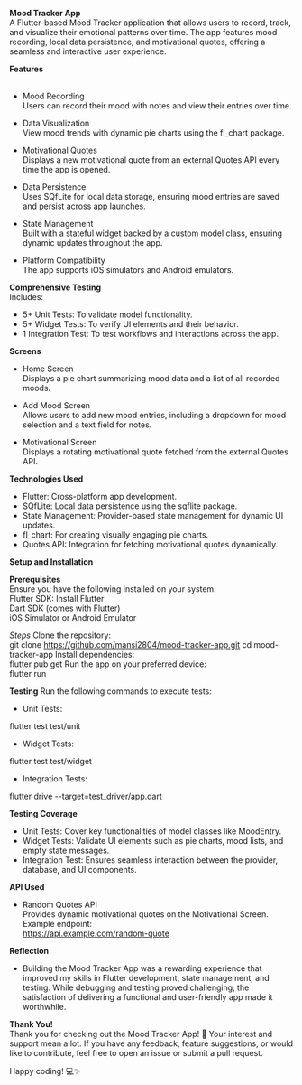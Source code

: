 **Mood Tracker App**
<br>
A Flutter-based Mood Tracker application that allows users to record, track, and visualize their emotional patterns over time. The app features mood recording, local data persistence, and motivational quotes, offering a seamless and interactive user experience. <br>
   
**Features**  
<br>  
- Mood Recording<br> Users can record their mood with notes and view their entries over time.<br>

- Data Visualization<br> View mood trends with dynamic pie charts using the fl_chart package.<br>

- Motivational Quotes<br> Displays a new motivational quote from an external Quotes API every time the app is opened.<br>

- Data Persistence<br> Uses SQfLite for local data storage, ensuring mood entries are saved and persist across app launches.<br>

- State Management<br> Built with a stateful widget backed by a custom model class, ensuring dynamic updates throughout the app.<br>

- Platform Compatibility<br> The app supports iOS simulators and Android emulators.<br>

**Comprehensive Testing**<br> Includes:<br>

- 5+ Unit Tests: To validate model functionality.
- 5+ Widget Tests: To verify UI elements and their behavior.
- 1 Integration Test: To test workflows and interactions across the app.

**Screens** <br>

- Home Screen<br> Displays a pie chart summarizing mood data and a list of all recorded moods.

- Add Mood Screen<br> Allows users to add new mood entries, including a dropdown for mood selection and a text field for notes.

- Motivational Screen<br> Displays a rotating motivational quote fetched from the external Quotes API.

**Technologies Used** <br>
- Flutter: Cross-platform app development.<br>
- SQfLite: Local data persistence using the sqflite package.<br>
- State Management: Provider-based state management for dynamic UI updates.<br>
- fl_chart: For creating visually engaging pie charts.<br>
- Quotes API: Integration for fetching motivational quotes dynamically.

**Setup and Installation** <br>

**Prerequisites**<br>
Ensure you have the following installed on your system:
<br>
Flutter SDK: Install Flutter<br>
Dart SDK (comes with Flutter)<br>
iOS Simulator or Android Emulator

*Steps*
Clone the repository:<br>
git clone https://github.com/mansi2804/mood-tracker-app.git
cd mood-tracker-app
Install dependencies:<br>
flutter pub get
Run the app on your preferred device:<br>
flutter run


**Testing**
Run the following commands to execute tests:

- Unit Tests:<br>

flutter test test/unit

- Widget Tests:<br>

flutter test test/widget

- Integration Tests:<br>

flutter drive --target=test_driver/app.dart

**Testing Coverage**

- Unit Tests: Cover key functionalities of model classes like MoodEntry.<br>
- Widget Tests: Validate UI elements such as pie charts, mood lists, and empty state messages.<br>
- Integration Test: Ensures seamless interaction between the provider, database, and UI components. <br>

**API Used**

- Random Quotes API<br> Provides dynamic motivational quotes on the Motivational Screen.<br> Example endpoint:<br> https://api.example.com/random-quote<br>
  
**Reflection**

- Building the Mood Tracker App was a rewarding experience that improved my skills in Flutter development, state management, and testing. While debugging and testing proved challenging, the satisfaction of delivering a functional and user-friendly app made it worthwhile.

**Thank You!**<br>
Thank you for checking out the Mood Tracker App! 🎉 Your interest and support mean a lot. If you have any feedback, feature suggestions, or would like to contribute, feel free to open an issue or submit a pull request.
<br>

Happy coding! 💻✨
